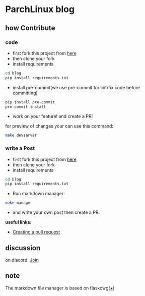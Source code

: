 # ParchLinux blog

## how Contribute

### code

* first fork this project from [here](https://github.com/parchlinux/blog/fork)
* then clone your fork
* install requirements

```sh
cd blog
pip install requirements.txt
```

* install pre-commit(we use pre-commit for lint/fix code before committing)

```sh
pip install pre-commit
pre-commit install
```

* work on your feature! and create a PR!

for preview of changes your can use this command:

```sh
make devserver
```

### write a Post

* first fork this project from [here](https://github.com/parchlinux/blog/fork)
* then clone your fork
* install requirements

```sh
cd blog
pip install requirements.txt
```

* Run markdown manager:

```sh
make manager
```

* and write your own post then create a PR.

**useful links:**

* [Creating a pull request](https://docs.github.com/en/pull-requests/collaborating-with-pull-requests/proposing-changes-to-your-work-with-pull-requests/creating-a-pull-request)

## discussion

on discord: [Join](https://discord.gg/dRvDBDstnV)

## note

The markdown file manager is based on flaskcwg([+](https://github.com/flaskcwg/flaskcwg.github.io/blob/master/README.md))
